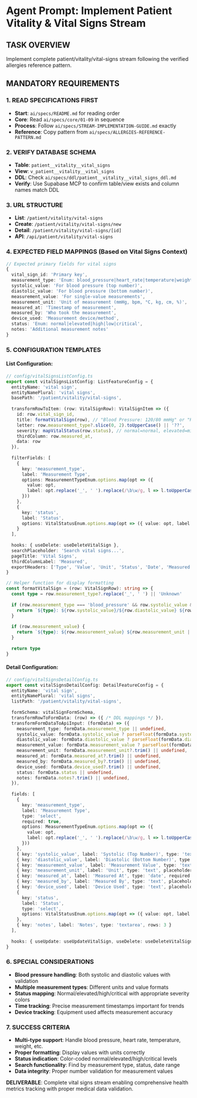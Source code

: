 # Agent Prompt: Implement Patient Vitality & Vital Signs Stream

## TASK OVERVIEW
Implement complete patient/vitality/vital-signs stream following the verified allergies reference pattern.

## MANDATORY REQUIREMENTS

### **1. READ SPECIFICATIONS FIRST**
- **Start**: `ai/specs/README.md` for reading order
- **Core**: Read `ai/specs/core/01-09` in sequence
- **Process**: Follow `ai/specs/STREAM-IMPLEMENTATION-GUIDE.md` exactly
- **Reference**: Copy pattern from `ai/specs/ALLERGIES-REFERENCE-PATTERN.md`

### **2. VERIFY DATABASE SCHEMA**
- **Table**: `patient__vitality__vital_signs`
- **View**: `v_patient__vitality__vital_signs`
- **DDL**: Check `ai/specs/ddl/patient__vitality__vital_signs_ddl.md`
- **Verify**: Use Supabase MCP to confirm table/view exists and column names match DDL

### **3. URL STRUCTURE**
- **List**: `/patient/vitality/vital-signs`
- **Create**: `/patient/vitality/vital-signs/new`
- **Detail**: `/patient/vitality/vital-signs/[id]`
- **API**: `/api/patient/vitality/vital-signs`

### **4. EXPECTED FIELD MAPPINGS** (Based on Vital Signs Context)
```typescript
// Expected primary fields for vital signs
{
  vital_sign_id: 'Primary key',
  measurement_type: 'Enum: blood_pressure|heart_rate|temperature|weight|height|bmi|oxygen_saturation',
  systolic_value: 'For blood pressure (top number)',
  diastolic_value: 'For blood pressure (bottom number)', 
  measurement_value: 'For single-value measurements',
  measurement_unit: 'Unit of measurement (mmHg, bpm, °C, kg, cm, %)',
  measured_at: 'Timestamp of measurement',
  measured_by: 'Who took the measurement',
  device_used: 'Measurement device/method',
  status: 'Enum: normal|elevated|high|low|critical',
  notes: 'Additional measurement notes'
}
```

### **5. CONFIGURATION TEMPLATES**

#### List Configuration:
```typescript
// config/vitalSignsListConfig.ts
export const vitalSignsListConfig: ListFeatureConfig = {
  entityName: 'vital sign',
  entityNamePlural: 'vital signs',
  basePath: '/patient/vitality/vital-signs',
  
  transformRowToItem: (row: VitalSignRow): VitalSignItem => ({
    id: row.vital_sign_id,
    title: formatVitalSign(row), // "Blood Pressure: 120/80 mmHg" or "Heart Rate: 72 bpm"
    letter: row.measurement_type?.slice(0, 2).toUpperCase() || '??',
    severity: mapVitalStatus(row.status), // normal=normal, elevated=mild, high=severe, critical=critical
    thirdColumn: row.measured_at,
    data: row
  }),
  
  filterFields: [
    {
      key: 'measurement_type',
      label: 'Measurement Type',
      options: MeasurementTypeEnum.options.map(opt => ({ 
        value: opt, 
        label: opt.replace('_', ' ').replace(/\b\w/g, l => l.toUpperCase())
      }))
    },
    {
      key: 'status',
      label: 'Status',
      options: VitalStatusEnum.options.map(opt => ({ value: opt, label: opt }))
    }
  ],
  
  hooks: { useDelete: useDeleteVitalSign },
  searchPlaceholder: 'Search vital signs...',
  pageTitle: 'Vital Signs',
  thirdColumnLabel: 'Measured',
  exportHeaders: ['Type', 'Value', 'Unit', 'Status', 'Date', 'Measured By']
}

// Helper function for display formatting
const formatVitalSign = (row: VitalSignRow): string => {
  const type = row.measurement_type?.replace('_', ' ') || 'Unknown'
  
  if (row.measurement_type === 'blood_pressure' && row.systolic_value && row.diastolic_value) {
    return `${type}: ${row.systolic_value}/${row.diastolic_value} ${row.measurement_unit || 'mmHg'}`
  }
  
  if (row.measurement_value) {
    return `${type}: ${row.measurement_value} ${row.measurement_unit || ''}`
  }
  
  return type
}
```

#### Detail Configuration:
```typescript
// config/vitalSignsDetailConfig.ts
export const vitalSignsDetailConfig: DetailFeatureConfig = {
  entityName: 'vital sign',
  entityNamePlural: 'vital signs',
  listPath: '/patient/vitality/vital-signs',
  
  formSchema: vitalSignFormSchema,
  transformRowToFormData: (row) => ({ /* DDL mappings */ }),
  transformFormDataToApiInput: (formData) => ({
    measurement_type: formData.measurement_type || undefined,
    systolic_value: formData.systolic_value ? parseFloat(formData.systolic_value) : undefined,
    diastolic_value: formData.diastolic_value ? parseFloat(formData.diastolic_value) : undefined,
    measurement_value: formData.measurement_value ? parseFloat(formData.measurement_value) : undefined,
    measurement_unit: formData.measurement_unit?.trim() || undefined,
    measured_at: formData.measured_at?.trim() || undefined,
    measured_by: formData.measured_by?.trim() || undefined,
    device_used: formData.device_used?.trim() || undefined,
    status: formData.status || undefined,
    notes: formData.notes?.trim() || undefined,
  }),
  
  fields: [
    {
      key: 'measurement_type',
      label: 'Measurement Type',
      type: 'select',
      required: true,
      options: MeasurementTypeEnum.options.map(opt => ({ 
        value: opt, 
        label: opt.replace('_', ' ').replace(/\b\w/g, l => l.toUpperCase())
      }))
    },
    { key: 'systolic_value', label: 'Systolic (Top Number)', type: 'text', placeholder: 'For blood pressure' },
    { key: 'diastolic_value', label: 'Diastolic (Bottom Number)', type: 'text', placeholder: 'For blood pressure' },
    { key: 'measurement_value', label: 'Measurement Value', type: 'text', placeholder: 'For single-value measurements' },
    { key: 'measurement_unit', label: 'Unit', type: 'text', placeholder: 'mmHg, bpm, °C, kg, cm, %' },
    { key: 'measured_at', label: 'Measured At', type: 'date', required: true },
    { key: 'measured_by', label: 'Measured By', type: 'text', placeholder: 'Healthcare provider or self' },
    { key: 'device_used', label: 'Device Used', type: 'text', placeholder: 'Blood pressure cuff, scale, etc.' },
    {
      key: 'status',
      label: 'Status',
      type: 'select',
      options: VitalStatusEnum.options.map(opt => ({ value: opt, label: opt }))
    },
    { key: 'notes', label: 'Notes', type: 'textarea', rows: 3 }
  ],
  
  hooks: { useUpdate: useUpdateVitalSign, useDelete: useDeleteVitalSign }
}
```

### **6. SPECIAL CONSIDERATIONS**
- **Blood pressure handling**: Both systolic and diastolic values with validation
- **Multiple measurement types**: Different units and value formats
- **Status mapping**: Normal/elevated/high/critical with appropriate severity colors
- **Time tracking**: Precise measurement timestamps important for trends
- **Device tracking**: Equipment used affects measurement accuracy

### **7. SUCCESS CRITERIA**
- **Multi-type support**: Handle blood pressure, heart rate, temperature, weight, etc.
- **Proper formatting**: Display values with units correctly
- **Status indication**: Color-coded normal/elevated/high/critical levels
- **Search functionality**: Find by measurement type, status, date range
- **Data integrity**: Proper number validation for measurement values

**DELIVERABLE**: Complete vital signs stream enabling comprehensive health metrics tracking with proper medical data validation.